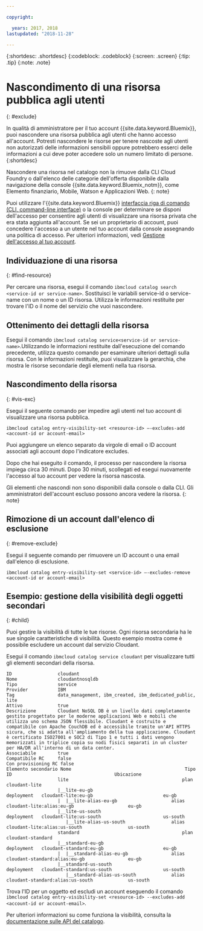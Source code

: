 ```yaml
---

copyright:

  years: 2017, 2018
lastupdated: "2018-11-28"

---
```


{:shortdesc: .shortdesc}
{:codeblock: .codeblock}
{:screen: .screen}
{:tip: .tip}
{:note: .note}


# Nascondimento di una risorsa pubblica agli utenti
{: #exclude}

In qualità di amministratore per il tuo account {{site.data.keyword.Bluemix}}, puoi nascondere una risorsa pubblica agli utenti che hanno accesso all'account. Potresti nascondere le risorse per tenere nascoste agli utenti non autorizzati delle informazioni sensibili oppure potrebbero esserci delle informazioni a cui deve poter accedere solo un numero limitato di persone.
{:shortdesc}

Nascondere una risorsa nel catalogo non la rimuove dalla CLI Cloud Foundry o dall'elenco delle categorie dell'offerta disponibile dalla navigazione della console {{site.data.keyword.Bluemix_notm}}, come Elemento finanziario, Mobile, Watson e Applicazioni Web.
{: note}

Puoi utilizzare l'{{site.data.keyword.Bluemix}} [interfaccia riga di comando (CLI, command-line interface)](/docs/cli/reference/ibmcloud/bx_cli.html#bluemix_catalog_entry_visibility_set) o la console per determinare se disponi dell'accesso per consentire agli utenti di visualizzare una risorsa privata che era stata aggiunta all'account. Se sei un proprietario di account, puoi concedere l'accesso a un utente nel tuo account dalla console assegnando una politica di accesso. Per ulteriori informazioni, vedi [Gestione dell'accesso al tuo account](access.html).

## Individuazione di una risorsa
{: #find-resource}

Per cercare una risorsa, esegui il comando `ibmcloud catalog search <service-id or service-name>`. Sostituisci le variabili service-id o service-name con un nome o un ID risorsa. Utilizza le informazioni restituite per trovare l'ID o il nome del servizio che vuoi nascondere.

## Ottenimento dei dettagli della risorsa

Esegui il comando `ibmcloud catalog service<service-id or service-name>`.Utilizzando le informazioni restituite dall'esecuzione del comando precedente, utilizza questo comando per esaminare ulteriori dettagli sulla risorsa. Con le informazioni restituite, puoi visualizzare la gerarchia, che mostra le risorse secondarie degli elementi nella tua risorsa.

## Nascondimento della risorsa
{: #vis-exc}

Esegui il seguente comando per impedire agli utenti nel tuo account di visualizzare una risorsa pubblica.

`ibmcloud catalog entry-visibility-set <resource-id> —-excludes-add <account-id or account-email>`

Puoi aggiungere un elenco separato da virgole di email o ID account associati agli account dopo l'indicatore excludes.

Dopo che hai eseguito il comando, il processo per nascondere la risorsa impiega circa 30 minuti. Dopo 30 minuti, scollegati ed esegui nuovamente l'accesso al tuo account per vedere la risorsa nascosta.

Gli elementi che nascondi non sono disponibili dalla console o dalla CLI. Gli amministratori dell'account escluso possono ancora vedere la risorsa.
{: note}

## Rimozione di un account dall'elenco di esclusione
{: #remove-exclude}

Esegui il seguente comando per rimuovere un ID account o una email dall'elenco di esclusione.

`ibmcloud catalog entry-visibility-set <service-id> —-excludes-remove <account-id or account-email>`


## Esempio: gestione della visibilità degli oggetti secondari
{: #child}

Puoi gestire la visibilità di tutte le tue risorse. Ogni risorsa secondaria ha le sue singole caratteristiche di visibilità. Questo esempio mostra come è possibile escludere un account dal servizio Cloudant.

Esegui il comando `ibmcloud catalog service cloudant` per visualizzare tutti gli elementi secondari della risorsa.

```
ID                 cloudant
Nome               cloudantnosqldb
Tipo               service
Provider           IBM
Tag                data_management, ibm_created, ibm_dedicated_public, lite
Attivo             true
Descrizione        Cloudant NoSQL DB è un livello dati completamente gestito progettato per le moderne applicazioni Web e mobili che utilizza uno schema JSON flessibile. Cloudant è costruito e compatibile con Apache CouchDB ed è accessibile tramite un'API HTTPS sicura, che si adatta all'ampliamento della tua applicazione. Cloudant è certificato ISO27001 e SOC2 di Tipo 1 e tutti i dati vengono memorizzati in triplice copia su nodi fisici separati in un cluster per HA/DR all'interno di un data center.
Associabile        true
Compatibile RC     false
Con provisioning RC false
Elemento secondario Nome                                          Tipo         ID                                      Ubicazione
                   lite                                          plan         cloudant-lite
                   |__lite-eu-gb                             deployment   cloudant-lite:eu-gb                          eu-gb
                   |  |__lite-alias-eu-gb                    alias        cloudant-lite:alias:eu-gb                    eu-gb
                   |__lite-us-south                          deployment   cloudant-lite:us-south                       us-south
                      |__lite-alias-us-south                 alias        cloudant-lite:alias:us-south                 us-south
                   standard                                      plan         cloudant-standard
                   |__standard-eu-gb                         deployment   cloudant-standard:eu-gb                      eu-gb
                   |  |__standard-alias-eu-gb                alias        cloudant-standard:alias:eu-gb                eu-gb
                   |__standard-us-south                      deployment   cloudant-standard:us-south                   us-south
                      |__standard-alias-us-south             alias        cloudant-standard:alias:us-south             us-south
```

Trova l'ID per un oggetto ed escludi un account eseguendo il comando `ibmcloud catalog entry-visibility-set <resource-id> --excludes-add <account-id or account-email>`.

Per ulteriori informazioni su come funziona la visibilità, consulta la [documentazione sulle API del catalogo](https://{DomainName}/apidocs/globalcatalog).
